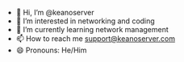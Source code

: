 - 👋 Hi, I’m @keanoserver
- 👀 I’m interested in networking and coding
- 🌱 I’m currently learning network management
- 📫 How to reach me support@keanoserver.com
- 😄 Pronouns: He/Him



